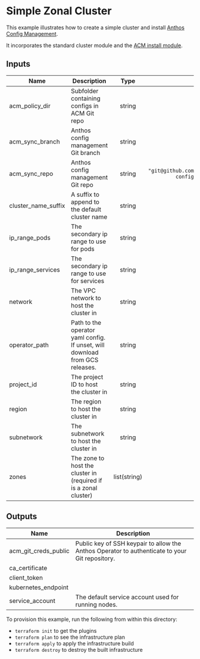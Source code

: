 # Simple Zonal Cluster

This example illustrates how to create a simple cluster and install [Anthos Config Management](https://cloud.google.com/anthos-config-management/docs/).

It incorporates the standard cluster module and the [ACM install module](../../modules/acm).

<!-- BEGINNING OF PRE-COMMIT-TERRAFORM DOCS HOOK -->
## Inputs

| Name | Description | Type | Default | Required |
|------|-------------|:----:|:-----:|:-----:|
| acm\_policy\_dir | Subfolder containing configs in ACM Git repo | string | `"foo-corp"` | no |
| acm\_sync\_branch | Anthos config management Git branch | string | `"1.0.0"` | no |
| acm\_sync\_repo | Anthos config management Git repo | string | `"git@github.com:GoogleCloudPlatform/csp-config-management.git"` | no |
| cluster\_name\_suffix | A suffix to append to the default cluster name | string | `""` | no |
| ip\_range\_pods | The secondary ip range to use for pods | string | n/a | yes |
| ip\_range\_services | The secondary ip range to use for services | string | n/a | yes |
| network | The VPC network to host the cluster in | string | n/a | yes |
| operator\_path | Path to the operator yaml config. If unset, will download from GCS releases. | string | `"null"` | no |
| project\_id | The project ID to host the cluster in | string | n/a | yes |
| region | The region to host the cluster in | string | n/a | yes |
| subnetwork | The subnetwork to host the cluster in | string | n/a | yes |
| zones | The zone to host the cluster in (required if is a zonal cluster) | list(string) | n/a | yes |

## Outputs

| Name | Description |
|------|-------------|
| acm\_git\_creds\_public | Public key of SSH keypair to allow the Anthos Operator to authenticate to your Git repository. |
| ca\_certificate |  |
| client\_token |  |
| kubernetes\_endpoint |  |
| service\_account | The default service account used for running nodes. |

<!-- END OF PRE-COMMIT-TERRAFORM DOCS HOOK -->

To provision this example, run the following from within this directory:
- `terraform init` to get the plugins
- `terraform plan` to see the infrastructure plan
- `terraform apply` to apply the infrastructure build
- `terraform destroy` to destroy the built infrastructure
